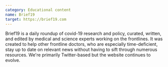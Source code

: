 ```yaml
---
category: Educational content
name: Brief19
target: https://brief19.com
---
```


Brief19 is a daily roundup of covid-19 research and policy, curated, written, and edited by medical and science experts working on the frontlines. It was created to help other frontline doctors, who are especially time-deficient, stay up to date on relevant news without having to sift through numerous resources. We're primarily Twitter-based but the website continues to evolve.